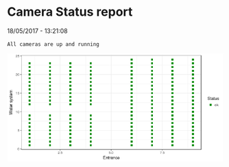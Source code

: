 Camera Status report
================
18/05/2017 - 13:21:08

    All cameras are up and running

![](camreport_files/figure-markdown_github/unnamed-chunk-2-1.png)
